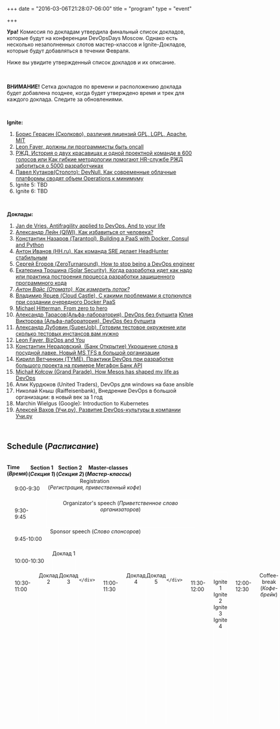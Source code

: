 +++
date = "2016-03-06T21:28:07-06:00"
title = "program"
type = "event"

+++

<div class = "row">
  <div class = "col-md-12">
<strong>Ура!</strong> Комиссия по докладам утвердила финальный список докладов, которые будут на конференции DevOpsDays Moscow. Однако есть несколько незаполненных слотов мастер-классов и Ignite-Докладов, которые будут добавляться в течении Февраля.

Ниже вы увидите утвержденный список докладов и их описание. 

<br/><br/>
<strong>ВНИМАНИЕ!</strong> Сетка докладов по времени и расположению доклада будет добавлена позднее, когда будет утверждено время и трек для каждого доклада. Следите за обновлениями.
  </div>
</div>



<br>

<strong>Ignite:</strong>
<ol>
  <li><a href="/events/2017-moscow/program/boris-gerasin">Борис Герасин (Сколково), различия лицензий GPL, LGPL, Apache, MIT</a></li>
  <li><a href="/events/2017-moscow/program/leon-fayer3">Leon Fayer, должны ли программисты быть oncall</a></li>
  <li><a href="/events/2017-moscow/program/rjd">РЖД, История о двух красавицах и одной проектной команде в 600 голосов или Как гибкие методологии помогают HR-службе РЖД заботиться о 5000 разработчиках</a></li>
  <li><a href="/events/2017-moscow/program/Kutakov">Павел Кутаков(Столото): DevNull. Как современные облачные платформы сводят объем Operations к минимуму</a></li>
  <li>Ignite 5: TBD</li>
  <li>Ignite 6: TBD</li>
</ol>


<br>

<strong>Доклады:</strong>
<ol>
  <li><a href="/events/2017-moscow/program/JandeVries">Jan de Vries, Antifragility applied to DevOps. And to your life</a></li>
  <li><a href="/events/2017-moscow/program/alexleyn">Александр Лейн (QIWI), Как избавиться от человека?</a></li>
  <li><a href="/events/2017-moscow/program/konstantin-nazarov">Константин Назаров (Tarantool), Building a PaaS with Docker, Consul and Python</a></li>
  <li><a href="/events/2017-moscow/program/anton-ivanov">Антон Иванов (HH.ru), Как команда SRE делает HeadHunter стабильным</a></li>
  <li><a href="/events/2017-moscow/program/sergei-egorov">Сергей Егоров (ZeroTurnaround), How to stop being a DevOps engineer</a></li>
  <li><a href="/events/2017-moscow/program/katerina-troshina">Екатерина Трошина (Solar Security), Когда разработка идет как надо или практика построения процесса разработки защищенного программного кода</a></li>
  <li><a href="/events/2017-moscow/program/anton-weiss"><em>Антон Вайс (Отомато), Как измерить поток? </em></a></li>
  <li><a href="/events/2017-moscow/program/yartsev">Владимир Ярцев (Cloud Castle), С какими проблемами я столкнулся при создании очередного Docker PaaS</a></li>
  <li><a href="/events/2017-moscow/program/michael-huttermann">Michael Hitterman, From zero to hero</a></li>
  <li><a href="/events/2017-moscow/program/tarasov">Александр Тарасов(Альфа-лаборатория), DevOps без булшита</a> 
  <a href="/events/2017-moscow/program/viktorova">Юлия Викторова (Альфа-лаборатория), DevOps без булшита</a></li>
  <li><a href="/events/2017-moscow/program/dubrovin">Александр Дубовин  (SuperJob),  Готовим тестовое окружение или сколько тестовых инстансов вам нужно</a></li>
  <li><a href="/events/2017-moscow/program/leon-fayer2">Leon Fayer, BizOps and You </a></li>
  <li><a href="/events/2017-moscow/program/neradovskiy">Константин Нерадовский, (Банк Открытие) Укрощение слона в посудной лавке. Новый MS TFS в большой организации</a></li>
  <li><a href="/events/2017-moscow/program/Vetchinkin">Кирилл Ветчинкин (TYME), Практики DevOps при разработке большого проекта на примере Мегафон Банк API</a></li>
  <li><a href="/events/2017-moscow/program/MichaelKoltsov">Michaił Kołcow (Grand Parade), How Mesos has shaped my life as DevOps</a></li>
  <li>Алик Курдюков (United Traders), DevOps для windows на базе ansible</li>
  <li>Николай Кныш (Raiffeisenbank), Внедрение DevOps в большой организации: в новый век за 1 год</li>
  <li>Marchin Wielgus (Google): Introduction to Kubernetes</li>
  <li><a href="/events/2017-moscow/program/Vakhov">Алексей Вахов (Учи.ру), Развитие DevOps-культуры в компании Учи.ру</a></li>
</ol>


<br>


<div class = "row">
  <div class = "col-md-12 col-md-offset-4">
    <h2>Schedule (<em>Расписание</em>)</h2>
  </div>
</div>
<br/>
<div class = "row" style="display:flex;">
	<div class = "col-md-2" >
		<strong>Time <br>(<em>Время</em>)</strong>
	</div>
    <div class = "col-md-4 " style="border-color:white;border-width:1px;border-style:solid;text-align:center;">
        <strong>Section 1 <br>(<em>Секция 1</em>)</strong>
	</div>
	<div class = "col-md-4 " style="border-color:white;border-width:1px;border-style:solid;text-align:center;">
        <strong>Section 2 <br>(<em>Секция 2</em>)</strong>
	</div>
	<div class = "col-md-2 " style="border-color:white;border-width:1px;border-style:solid;text-align:center;">
		<strong>Master-classes <br>(<em>Мастер-классы</em>)</strong>
	</div>
</div>
<div class = "row" style="display:flex;">
	<div class = "col-md-2" style="padding: 1.5em;">
		<time>9:00-9:30</time>
	</div>
    <div class = "col-md-10 box" style="border-color:white;border-width:1px;border-style:solid;text-align:center;">
        Registration <br>(<em>Регистрация, привественный кофе</em>)
	</div>
</div>
<div class = "row" style="display:flex;">
	<div class = "col-md-2" style="padding: 1.5em;">
		<time>9:30-9:45</time>
	</div>
    <div class = "col-md-10 box" style="border-color:white;border-width:1px;border-style:solid;text-align:center;">
        Organizator's speech (<em>Приветственное слово организаторов</em>)
	</div>
</div>
<div class = "row" style="display:flex;">
	<div class = "col-md-2" style="padding: 1.5em;">
		<time>9:45-10:00</time>
	</div>
    <div class = "col-md-10 box" style="border-color:white;border-width:1px;border-style:solid;text-align:center;">
        Sponsor speech (<em>Слово спонсоров</em>)
	</div>
</div>
<div class = "row" style="display:flex;">
	<div class = "col-md-2" style="padding: 1.5em;">
		<time>10:00-10:30</time>
	</div>
    <div class = "col-md-10 box" style="border-color:white;border-width:1px;border-style:solid;text-align:center;">
        Доклад 1
	</div>
</div>
<div class = "row" style="display:flex;">
	<div class = "col-md-2" style="padding: 1.5em;">
		<time>10:30-11:00</time>
	</div>
	<div class = "col-md-4 box" style="border-color:white;border-width:1px;border-style:solid;text-align:center;">
        Доклад 2
	</div>
    <div class = "col-md-4 box" style="border-color:white;border-width:1px;border-style:solid;text-align:center;">
        Доклад 3
	</div>
	<div class = "col-md-2 box" style="border-color:white;border-width:1px;border-style:solid;text-align:center;">

	</div>
</div>
<div class = "row" style="display:flex;">
	<div class = "col-md-2" style="padding: 1.5em;">
		<time>11:00-11:30</time>
	</div>
	<div class = "col-md-4 box" style="border-color:white;border-width:1px;border-style:solid;text-align:center;">
        Доклад 4
	</div>
    <div class = "col-md-4 box" style="border-color:white;border-width:1px;border-style:solid;text-align:center;">
        Доклад 5
	</div>
	<div class = "col-md-2 box" style="border-color:white;border-width:1px;border-style:solid;text-align:center;">

	</div>
</div>
<div class = "row" style="display:flex;">
	<div class = "col-md-2" style="padding: 1.5em;">
		<time>11:30-12:00</time>
	</div>
    <div class = "col-md-10 box" style="border-color:white;border-width:1px;border-style:solid;text-align:center;">
<br>Ignite 1
<br>Ignite 2
<br>Ignite 3
<br>Ignite 4
	</div>
</div>
<div class = "row" style="display:flex;">
	<div class = "col-md-2" style="padding: 1.5em;">
		<time>12:00-12:30</time>
	</div>
    <div class = "col-md-10 box" style="border-color:white;border-width:1px;border-style:solid;text-align:center;">
        Coffee-break <br>(<em>Кофе-брейк</em>)
	</div>
</div>
<div class = "row" style="display:flex;">
	<div class = "col-md-2" style="padding: 1.5em;">
		<time>12:30-13:00</time>
	</div>
	<div class = "col-md-4 box" style="border-color:white;border-width:1px;border-style:solid;text-align:center;">
         Доклад 6
	</div>
	<div class = "col-md-4 box" style="border-color:white;border-width:1px;border-style:solid;text-align:center;">
        Доклад 7
	</div>
	<div class = "col-md-2 box" style="border-color:white;border-width:1px;border-style:solid;text-align:center;">

	</div>
</div>
<div class = "row" style="display:flex;">
	<div class = "col-md-2" style="padding: 1.5em;">
		<time>13:00-13:30</time>
	</div>
	<div class = "col-md-4 box" style="border-color:white;border-width:1px;border-style:solid;text-align:center;">
       Доклад 8
	</div>
    <div class = "col-md-4 box" style="border-color:white;border-width:1px;border-style:solid;text-align:center;">
        Доклад 9
	</div>
	<div class = "col-md-2 box" style="border-color:white;border-width:1px;border-style:solid;text-align:center;">
        
	</div>
</div>
<div class = "row" style="display:flex;">
	<div class = "col-md-2" style="padding: 1.5em;">
		<time>13:30-14:30</time>
	</div>
    <div class = "col-md-10 box" style="border-color:white;border-width:1px;border-style:solid;text-align:center;">
        Dinner <br>(<em>Обед</em>)
	</div>
</div>
<div class = "row" style="display:flex;">
	<div class = "col-md-2" style="padding: 1.5em;">
		<time>14:30-15:00</time>
	</div>
	<div class = "col-md-4 box" style="border-color:white;border-width:1px;border-style:solid;text-align:center;">
        Доклад 10
	</div>
    <div class = "col-md-4 box" style="border-color:white;border-width:1px;border-style:solid;text-align:center;">
        Доклад 11
	</div>
	<div class = "col-md-2 box" style="border-color:white;border-width:1px;border-style:solid;text-align:center;">
        
	</div>
</div>
<div class = "row" style="display:flex;">
	<div class = "col-md-2" style="padding: 1.5em;">
		<time>15:00-15:30</time>
	</div>
	<div class = "col-md-4 box" style="border-color:white;border-width:1px;border-style:solid;text-align:center;">
        Доклад 12
	</div>
	<div class = "col-md-4 box" style="border-color:white;border-width:1px;border-style:solid;text-align:center;">
        Доклад 13
	</div>
	<div class = "col-md-2 box" style="border-color:white;border-width:1px;border-style:solid;text-align:center;">

	</div>
</div>
<div class = "row" style="display:flex;">
	<div class = "col-md-2" style="padding: 1.5em;">
		<time>15:30-16:00</time>
	</div>
	<div class = "col-md-4 box" style="border-color:white;border-width:1px;border-style:solid;text-align:center;">
        Доклад 14
	</div>
	<div class = "col-md-4 box" style="border-color:white;border-width:1px;border-style:solid;text-align:center;">
        Доклад 15
	</div>
	<div class = "col-md-2 box" style="border-color:white;border-width:1px;border-style:solid;text-align:center;">

	</div>
</div>
<div class = "row" style="display:flex;">
	<div class = "col-md-2" style="padding: 1.5em;">
		<time>16:00-16:15</time>
	</div>
    <div class = "col-md-10 box" style="border-color:white;border-width:1px;border-style:solid;text-align:center;">
<br>Ignite 5
<br>Ignite 6	
	</div>
</div>

<div class = "row" style="display:flex;">
	<div class = "col-md-2" style="padding: 1.5em;">
		<time>16:15-16:45</time>
	</div>
    <div class = "col-md-10 box" style="border-color:white;border-width:1px;border-style:solid;text-align:center;">
        Coffee-break <br>(<em>Кофе-брейк</em>)
	</div>
</div>

<div class = "row" style="display:flex;">
	<div class = "col-md-2" style="padding: 1.5em;">
		<time>16:45-17:15</time>
	</div>
	<div class = "col-md-4 box" style="border-color:white;border-width:1px;border-style:solid;text-align:center;">
        Доклад 16
	</div>
	<div class = "col-md-4 box" style="border-color:white;border-width:1px;border-style:solid;text-align:center;">
        Доклад 17
	</div>
	<div class = "col-md-2 box" style="border-color:white;border-width:1px;border-style:solid;text-align:center;">

	</div>
</div>

<div class = "row" style="display:flex;">
	<div class = "col-md-2" style="padding: 1.5em;">
		<time>17:15-17:45</time>
	</div>
	<div class = "col-md-4 box" style="border-color:white;border-width:1px;border-style:solid;text-align:center;">
Доклад 18
	</div>
	<div class = "col-md-4 box" style="border-color:white;border-width:1px;border-style:solid;text-align:center;">
        Доклад 19
	</div>
	<div class = "col-md-2 box" style="border-color:white;border-width:1px;border-style:solid;text-align:center;">

	</div>
</div>

<div class = "row" style="display:flex;">
	<div class = "col-md-2" style="padding: 1.5em;">
		<time>17:45-19:45</time>
	</div>
	<div class = "col-md-8 box" style="border-color:white;border-width:1px;border-style:solid;text-align:center;">
Open Space Session	
	</div>
	<div class = "col-md-2 box" style="border-color:white;border-width:1px;border-style:solid;text-align:center;padding-left:0px;padding-right:0px;">
        Мастер-класс 1
		<hr style="margin-up:75px; margin-bottom:75px; border-color:white;"/>
		Мастер-класс 2
		<hr style="margin-up:75px; margin-bottom:75px; border-color:white;"/>
		Мастер-класс 3
		<hr style="margin-up:75px; margin-bottom:75px; border-color:white;"/>
		Мастер-класс 4
	</div>
</div>


<div class = "row" style="display:flex;">
	<div class = "col-md-2" style="padding: 1.5em;">
		<time>19:45 - 20:00</time>
	</div>
    <div class = "col-md-10 box" style="border-color:white;border-width:1px;border-style:solid;text-align:center;">
        Подведение итогов, конкурсы		
	</div>
</div>
<div class = "row" style="display:flex;">
	<div class = "col-md-2" style="padding: 1.5em;">
		<time>20:00 - 20:15</time>
	</div>
    <div class = "col-md-10 box" style="border-color:white;border-width:1px;border-style:solid;text-align:center;">
        Закрытие конференции		
	</div>
</div>
<div class = "row" style="display:flex;">
	<div class = "col-md-2" style="padding: 1.5em;">
		<time>20:15 - 20:30</time>
	</div>
    <div class = "col-md-10 box" style="border-color:white;border-width:1px;border-style:solid;text-align:center;">
        Перерыв
	</div>
</div>
<div class = "row" style="display:flex;">
	<div class = "col-md-2" style="padding: 1.5em;">
		<time>20:30 - 22:30</time>
	</div>
    <div class = "col-md-10 box" style="border-color:white;border-width:1px;border-style:solid;text-align:center;">
        VIP-part <br>(<em>VIP-часть	</em>)
	</div>
</div>